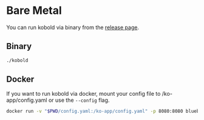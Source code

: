 # Bare Metal

You can run kobold via binary from the [release
page](https://github.com/bluebrown/kobold/releases).

## Binary

```bash
./kobold
```

## Docker

If you want to run kobold via docker, mount your config file to /ko-app/config.yaml
or use the `--config` flag.

```bash
docker run -v "$PWD/config.yaml:/ko-app/config.yaml" -p 8080:8080 bluebrown/kobold
```
